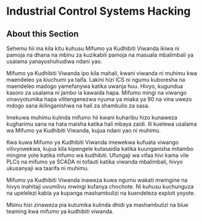 # Industrial Control Systems Hacking

## About this Section

Sehemu hii ina kila kitu kuhusu Mifumo ya Kudhibiti Viwanda ikiwa ni pamoja na dhana na mbinu za kuzikabili pamoja na masuala mbalimbali ya usalama yanayoshuhudiwa ndani yao.

Mifumo ya Kudhibiti Viwanda ipo kila mahali, kwani viwanda ni muhimu kwa maendeleo ya kiuchumi ya taifa. Lakini hizi ICS ni ngumu kuboresha na maendeleo madogo yamefanywa katika uwanja huu. Hivyo, kugundua kasoro za usalama ni jambo la kawaida hapa. Mifumo mingi na viwango vinavyotumika hapa vilitengenezwa nyuma ya miaka ya 90 na vina uwezo mdogo sana ikilinganishwa na hali za shambulio za sasa.

Imekuwa muhimu kulinda mifumo hii kwani kuharibu hizo kunaweza kugharimu sana na hata maisha katika hali mbaya zaidi. Ili kuelewa usalama wa Mifumo ya Kudhibiti Viwanda, kujua ndani yao ni muhimu.

Kwa kuwa Mifumo ya Kudhibiti Viwanda imewekwa kufuata viwango vilivyowekwa, kujua kila kipengele kutasaidia katika kuunganisha mitambo mingine yote katika mfumo wa kudhibiti. Ufungaji wa vifaa hivi kama vile PLCs na mifumo ya SCADA ni tofauti katika viwanda mbalimbali, hivyo ukusanyaji wa taarifa ni muhimu.

Mifumo ya Kudhibiti Viwanda inaweza kuwa ngumu wakati mwingine na hivyo inahitaji uvumilivu mwingi kufanya chochote. Ni kuhusu kuchunguza na upelelezi kabla ya kupanga mashambulizi na kuendeleza exploit yoyote.

Mbinu hizi zinaweza pia kutumika kulinda dhidi ya mashambulizi na blue teaming kwa mifumo ya kudhibiti viwanda.
